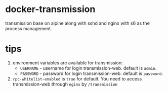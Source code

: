 # docker-transmission
transmission base on alpine along with sshd and nginx with s6 as the process management.

# tips
1. environment variables are available for transmission:
    - `USERNAME` - username for login transmission-web. default is `admin`.
    - `PASSWORD` - password for login transmission-web. default is `password`.
1. `rpc-whitelist-enabled` is `true` for default. You need to access transmission-web through `nginx` by `/transmission`